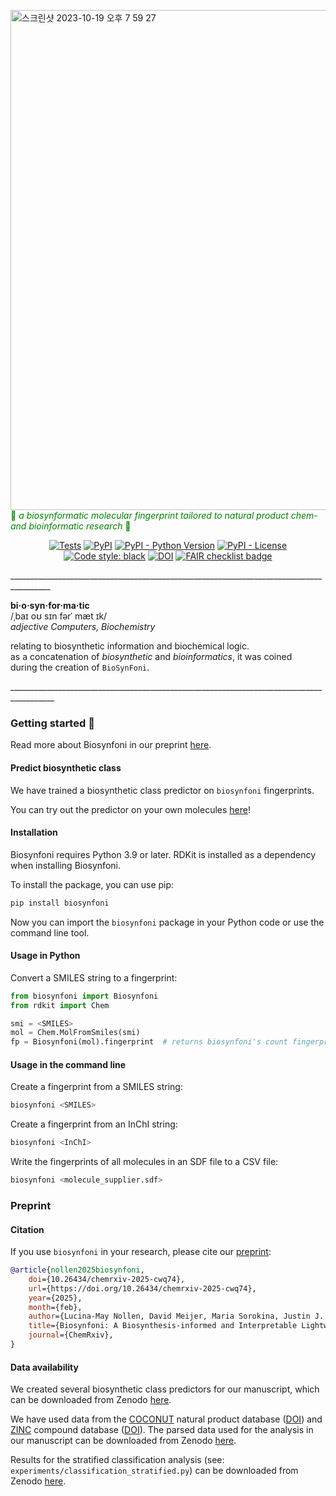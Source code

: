 <img width="800" alt="스크린샷 2023-10-19 오후 7 59 27" src="https://github.com/lucinamay/biosynfoni/assets/119406697/c2b32601-8a00-4520-b027-101206becf81">\
<span style="color:green"> 🌿 *a biosynformatic molecular fingerprint tailored to natural product chem- and bioinformatic research* 🌿</span>


<p align="center">
    <a href="https://github.com/lucinamay/biosynfoni/actions/workflows/test-biosynfoni.yml">
        <img alt="Tests" src="https://github.com/lucinamay/biosynfoni/actions/workflows/test-biosynfoni.yml/badge.svg" /></a>
    <a href="https://pypi.org/project/biosynfoni">
        <img alt="PyPI" src="https://img.shields.io/pypi/v/biosynfoni" /></a>
    <a href="https://pypi.org/project/biosynfoni">
        <img alt="PyPI - Python Version" src="https://img.shields.io/pypi/pyversions/biosynfoni" /></a>
    <a href="https://github.com/lucinamay/biosynfoni/blob/main/LICENSE">
        <img alt="PyPI - License" src="https://img.shields.io/pypi/l/cinemol" /></a>
    <a href='https://github.com/psf/black'>
        <img src='https://img.shields.io/badge/code%20style-black-000000.svg' alt='Code style: black' /></a>
    <a href="https://doi.org/10.5281/zenodo.14822624">
        <img src="https://zenodo.org/badge/DOI/10.5281/zenodo.14822624.svg" alt="DOI"></a>
    <a href="https://fairsoftwarechecklist.net/v0.2?f=20&a=30112&i=20122&r=123">
        <img src="https://fairsoftwarechecklist.net/badge.svg" alt="FAIR checklist badge"></a>
</p>

\________________________________________________________________________________________


  **bi·o·syn·for·ma·tic**\
  /ˌbaɪ  oʊ  sɪn  fərˈ mæt ɪk/\
  *adjective Computers, Biochemistry*

  relating to biosynthetic information and biochemical logic.\
  as a concatenation of  *biosynthetic* and *bioinformatics*, it was coined\
  during the creation of `BioSynFoni`.

\_________________________________________________________________________________________


### Getting started 🌿

Read more about Biosynfoni in our preprint [here](https://doi.org/10.26434/chemrxiv-2025-cwq74).

#### Predict biosynthetic class

We have trained a biosynthetic class predictor on `biosynfoni` fingerprints. 

You can try out the predictor on your own molecules [here](https://moltools.bioinformatics.nl/biosynfoni)!

#### Installation

Biosynfoni requires Python 3.9 or later. RDKit is installed as a dependency when installing Biosynfoni.

To install the package, you can use pip:

```bash
pip install biosynfoni
```

Now you can import the `biosynfoni` package in your Python code or use the command line tool.

#### Usage in Python

Convert a SMILES string to a fingerprint:

```python
from biosynfoni import Biosynfoni
from rdkit import Chem

smi = <SMILES>
mol = Chem.MolFromSmiles(smi)
fp = Biosynfoni(mol).fingerprint  # returns biosynfoni's count fingerprint of the molecule
```

#### Usage in the command line

Create a fingerprint from a SMILES string:

```bash 
biosynfoni <SMILES>
```

Create a fingerprint from an InChI string:

```bash
biosynfoni <InChI>
```

Write the fingerprints of all molecules in an SDF file to a CSV file:

```bash
biosynfoni <molecule_supplier.sdf>
```

### Preprint

#### Citation

If you use `biosynfoni` in your research, please cite our [preprint](https://chemrxiv.org/engage/chemrxiv/article-details/67a6c0426dde43c90801e335):

```bibtex
@article{nollen2025biosynfoni,
    doi={10.26434/chemrxiv-2025-cwq74},
    url={https://doi.org/10.26434/chemrxiv-2025-cwq74},
    year={2025},
    month={feb},
    author={Lucina-May Nollen, David Meijer, Maria Sorokina, Justin J. J. and Van der Hooft},
    title={Biosynfoni: A Biosynthesis-informed and Interpretable Lightweight Molecular Fingerprint},
    journal={ChemRxiv},
}
```

#### Data availability

We created several biosynthetic class predictors for our manuscript, which can be downloaded from Zenodo [here](https://zenodo.org/records/14791239).

We have used data from the [COCONUT](https://coconut.naturalproducts.net) natural product database ([DOI](https://doi.org/10.1186/s13321-020-00478-9)) and [ZINC](https://zinc.docking.org) compound database ([DOI](https://pubs.acs.org/doi/10.1021/acs.jcim.0c00675)). The parsed data used for the analysis in our manuscript can be downloaded from Zenodo [here](https://zenodo.org/records/14791205). 

Results for the stratified classification analysis (see: `experiments/classification_stratified.py`) can be downloaded from Zenodo [here](https://doi.org/10.5281/zenodo.15150841).
